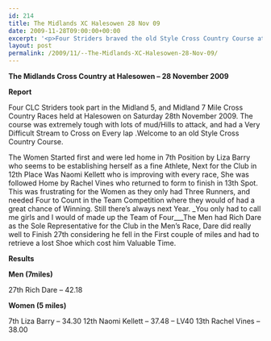 ```yaml
---
id: 214
title: The Midlands XC Halesowen 28 Nov 09
date: 2009-11-28T09:00:00+00:00
excerpt: '<p>Four Striders braved the old Style Cross Country Course at Halesowen aka horrendously hard course! Click on the full race report to find out more Brendan Ward (Club Chairman) Midlands Cross Country 28 November 2009 Photos Report Results</p>'
layout: post
permalink: /2009/11/--The-Midlands-XC-Halesowen-28-Nov-09/
---
```

**The Midlands Cross Country at Halesowen &#8211; 28 November 2009**

**<a name="Report"></a><a name="Report"></a>Report**

Four CLC Striders took part in the Midland 5, and Midland 7 Mile Cross Country Races held at Halesowen on Saturday 28th November 2009. The course was extremely tough with lots of mud/Hills to attack, and had a Very Difficult Stream to Cross on Every lap .Welcome to an old Style Cross Country Course.

The Women Started first and were led home in 7th Position by Liza Barry who seems to be establishing herself as a fine Athlete, Next for the Club in 12th Place Was Naomi Kellett who is improving with every race, She was followed Home by Rachel Vines who returned to form to finish in 13th Spot. This was frustrating for the Women as they only had Three Runners, and needed Four to Count in the Team Competition where they would of had a great chance of Winning. Still there&#8217;s always next Year. _You only had to call me girls and I would of made up the Team of Four___The Men had Rich Dare as the Sole Representative for the Club in the Men&#8217;s Race, Dare did really well to Finish 27th considering he fell in the First couple of miles and had to retrieve a lost Shoe which cost him Valuable Time. 



**Results**

**Men (7miles)**

27th Rich Dare &#8211; 42.18 

**Women (5 miles)**

7th Liza Barry &#8211; 34.30 12th Naomi Kellett &#8211; 37.48 &#8211; LV40 13th Rachel Vines &#8211; 38.00